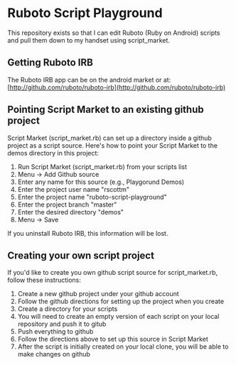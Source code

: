 # Ruboto Script Playground

This repository exists so that I can edit Ruboto (Ruby on Android) scripts and pull them down to my handset using script_market.

## Getting Ruboto IRB

The Ruboto IRB app can be on the android market or at: [http://github.com/ruboto/ruboto-irb](http://github.com/ruboto/ruboto-irb)

## Pointing Script Market to an existing github project

Script Market (script_market.rb) can set up a directory inside a github project as a script source. 
Here's how to point your Script Market to the demos directory in this project:

1) Run Script Market (script_market.rb) from your scripts list
2) Menu -> Add Github source
3) Enter any name for this source (e.g., Playgorund Demos)
4) Enter the project user name "rscottm"
5) Enter the project name "ruboto-script-playground"
6) Enter the project branch "master"
7) Enter the desired directory "demos"
8) Menu -> Save

If you uninstall Ruboto IRB, this information will be lost.

## Creating your own script project

If you'd like to create you own github script source for script_market.rb, follow these instructions:

1) Create a new github project under your github account
2) Follow the github directions for setting up the project when you create
3) Create a directory for your scripts
4) You will need to create an empty version of each script on your local repository and push it to gitub
5) Push everything to github
6) Follow the directions above to set up this source in Script Market
7) After the script is initially created on your local clone, you will be able to make changes on github